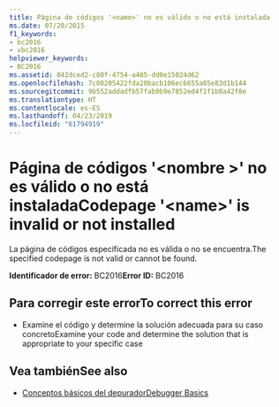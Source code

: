 ```yaml
---
title: Página de códigos '<name>' no es válido o no está instalada
ms.date: 07/20/2015
f1_keywords:
- bc2016
- vbc2016
helpviewer_keywords:
- BC2016
ms.assetid: 842dced2-c80f-4754-a465-dd0e15024d62
ms.openlocfilehash: 7c08205422fda20bacb106ec6655a05e83d1b144
ms.sourcegitcommit: 9b552addadfb57fab0b9e7852ed4f1f1b8a42f8e
ms.translationtype: HT
ms.contentlocale: es-ES
ms.lasthandoff: 04/23/2019
ms.locfileid: "61794919"
---
```

# <a name="codepage-name-is-invalid-or-not-installed"></a><span data-ttu-id="477bb-102">Página de códigos '\<nombre >' no es válido o no está instalada</span><span class="sxs-lookup"><span data-stu-id="477bb-102">Codepage '\<name>' is invalid or not installed</span></span>
<span data-ttu-id="477bb-103">La página de códigos especificada no es válida o no se encuentra.</span><span class="sxs-lookup"><span data-stu-id="477bb-103">The specified codepage is not valid or cannot be found.</span></span>  
  
 <span data-ttu-id="477bb-104">**Identificador de error:** BC2016</span><span class="sxs-lookup"><span data-stu-id="477bb-104">**Error ID:** BC2016</span></span>  
  
## <a name="to-correct-this-error"></a><span data-ttu-id="477bb-105">Para corregir este error</span><span class="sxs-lookup"><span data-stu-id="477bb-105">To correct this error</span></span>  
  
- <span data-ttu-id="477bb-106">Examine el código y determine la solución adecuada para su caso concreto</span><span class="sxs-lookup"><span data-stu-id="477bb-106">Examine your code and determine the solution that is appropriate to your specific case</span></span>  
  
## <a name="see-also"></a><span data-ttu-id="477bb-107">Vea también</span><span class="sxs-lookup"><span data-stu-id="477bb-107">See also</span></span>

- [<span data-ttu-id="477bb-108">Conceptos básicos del depurador</span><span class="sxs-lookup"><span data-stu-id="477bb-108">Debugger Basics</span></span>](/visualstudio/debugger/debugger-basics)

